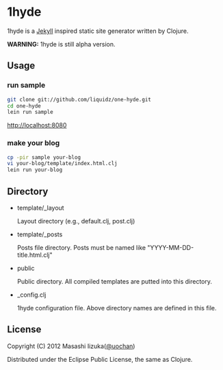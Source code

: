 # 1hyde

1hyde is a [Jekyll](https://github.com/mojombo/jekyll) inspired static site generator written by Clojure.

**WARNING:** 1hyde is still alpha version.

## Usage

### run sample

```bash
git clone git://github.com/liquidz/one-hyde.git
cd one-hyde
lein run sample
```
[http://localhost:8080](http://localhost:8080)

### make your blog

```bash
cp -pir sample your-blog
vi your-blog/template/index.html.clj
lein run your-blog
```

## Directory

 * template/_layout

    Layout directory (e.g., default.clj, post.clj)

 * template/_posts

    Posts file directory. Posts must be named like "YYYY-MM-DD-title.html.clj"

 * public

    Public directory. All compiled templates are putted into this directory.

 * _config.clj

    1hyde configuration file. Above directory names are defined in this file.


## License

Copyright (C) 2012 Masashi Iizuka([@uochan](http://twitter.com/uochan/)) 
 
Distributed under the Eclipse Public License, the same as Clojure. 

